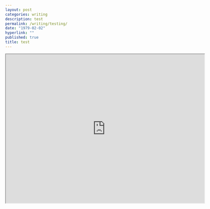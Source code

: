 ```yaml
---
layout: post
categories: writing
description: test
permalink: /writing/testing/
date: "1979-02-02"
hyperlink: ""
published: true
title: test
---
```


<iframe src="https://drive.google.com/file/d/0B8aGkJVsdqiJVElJMWV2VXFEbDg/preview" width="640" height="480"></iframe>
